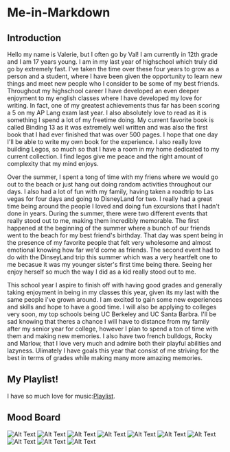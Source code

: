 # Me-in-Markdown
## Introduction
   Hello my name is Valerie, but I often go by Val! I am currently in 12th grade and I am 17 years young. I am in my last year of highschool which truly did go by extremely fast. I've taken the time over these four years to grow as a person and a student, where I have been given the opportunity to learn new things and meet new people who I consider to be some of my best friends. Throughout my highschool career I have developed an even deeper enjoyment to my english classes where I have developed my love for writing. In fact, one of my greatest achievements thus far has been scoring a 5 on my AP Lang exam last year. I also absolutely love to read as it is something I spend a lot of my freetime doing. My current favorite book is called Binding 13 as it was extremely well written and was also the first book that I had ever finished that was over 500 pages. I hope that one day I'll be able to write my own book for the experience. I also really love building Legos, so much so that I have a room in my home dedicated to my current collection. I find legos give me peace and the right amount of complexity that my mind enjoys. 

   Over the summer, I spent a tong of time with my friens where we would go out to the beach or just hang out doing random activities throughout our days. I also had a lot of fun with my family, having taken a roadtrip to Las vegas for four days and going to DisneyLand for two. I really had a great time being around the people I loved and doing fun excursions that I hadn't done in years. During the summer, there were two different events that really stood out to me, making them incredibly memorable. The first happened at the beginning of the summer where a bunch of our friends went to the beach for my best friend's birthday. That day was spent being in the presence of my favorite people that felt very wholesome and almost emotional knowing how far we'd come as friends. The second event had to do with the DinseyLand trip this summer which was a very heartfelt one to me becasue it was my younger sister's first time being there. Seeing her enjoy herself so much the way I did as a kid really stood out to me.  

  This school year I aspire to finish off with having good grades and generally taking enjoyment in being in my classes this year, given its my last with the same people i've grown around. I am excited to gain some new experiences and skills and hope to have a good time. I will also be applying to colleges very soon, my top schools being UC Berkeley and UC Santa Barbra. I'll be sad knowing that theres a chance I will have to distance from my family after my senior year for college, however I plan to spend a ton of time with them and making new memories. I also have two french bulldogs, Rocky and Marlow, that I love very much and admire both their playful abilities and lazyness. Ulimately I have goals this year that consist of me striving for the best in terms of grades while making many more amazing memories.

  ## My Playlist!
  I have so much love for music:[Playlist](https://open.spotify.com/playlist/32QZ4Mxe447zuaaNVJlnEI).

## Mood Board
  ![Alt Text](https://encrypted-tbn0.gstatic.com/images?q=tbn:ANd9GcQQfv3zvd8JlU05eD-oA0NjlB4S7bIuRMX6dw&s)
![Alt Text](https://theminifigclub.com/wp-content/uploads/2021/05/5.29.21-FE.png)
![Alt Text](https://i.pinimg.com/236x/48/12/1d/48121d8a229edb54a9663c4df494a2c3.jpg)
![Alt Text](https://encrypted-tbn0.gstatic.com/images?q=tbn:ANd9GcTbN5JS7cW3HTHCCuiaxpN1nw7LkmkgRf4xqQ&s)
![Alt Text](https://encrypted-tbn0.gstatic.com/images?q=tbn:ANd9GcT5_u5wbAfHfycps2QtgScubBcXE15oRL99_w&s)
![Alt Text](https://i.pinimg.com/736x/bb/c3/02/bbc302cd40735bd6b68185ce15ee9942.jpg)
![Alt Text](https://i.pinimg.com/550x/98/41/70/984170bcdc2cf775bfc7d9e3ced96476.jpg)
![Alt Text](https://i.pinimg.com/736x/50/c4/66/50c466870f87087cf673ece8083a28e6.jpg)
![Alt Text](https://i.pinimg.com/originals/26/75/c8/2675c8a227ce2fc6f62c8f4786d30fc0.jpg)
![Alt Text](https://i.pinimg.com/236x/7f/a2/9d/7fa29d0991cd458c930f8ad053b156a1.jpg)
